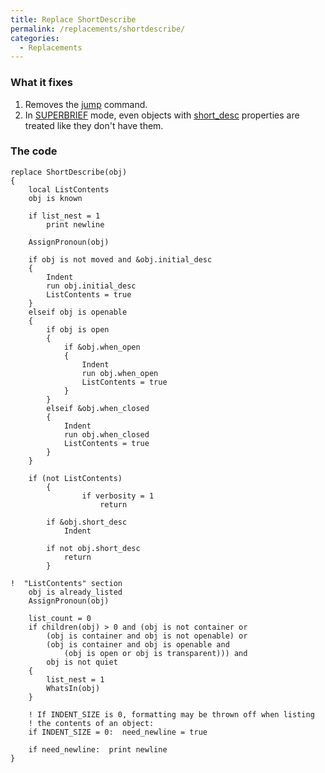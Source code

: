 ```yaml
---
title: Replace ShortDescribe
permalink: /replacements/shortdescribe/
categories: 
  - Replacements
---
```


### What it fixes

1.  Removes the [jump](guts/jump/) command.
2.  In [SUPERBRIEF](globals/verbosity/) mode, even objects with
    [short_desc](properties/descriptions/) properties are treated like
    they don't have them.

### The code

    replace ShortDescribe(obj)
    {
        local ListContents
        obj is known

        if list_nest = 1
            print newline

        AssignPronoun(obj)

        if obj is not moved and &obj.initial_desc
        {
            Indent
            run obj.initial_desc
            ListContents = true
        }
        elseif obj is openable
        {
            if obj is open
            {
                if &obj.when_open
                {
                    Indent
                    run obj.when_open
                    ListContents = true
                }
            }
            elseif &obj.when_closed
            {
                Indent
                run obj.when_closed
                ListContents = true
            }
        }

        if (not ListContents)
            {
                    if verbosity = 1
                        return

            if &obj.short_desc
                Indent

            if not obj.short_desc
                return
            }

    !  "ListContents" section
        obj is already_listed
        AssignPronoun(obj)

        list_count = 0
        if children(obj) > 0 and (obj is not container or
            (obj is container and obj is not openable) or
            (obj is container and obj is openable and
                (obj is open or obj is transparent))) and
            obj is not quiet
        {
            list_nest = 1
            WhatsIn(obj)
        }

        ! If INDENT_SIZE is 0, formatting may be thrown off when listing
        ! the contents of an object:
        if INDENT_SIZE = 0:  need_newline = true

        if need_newline:  print newline
    }

